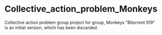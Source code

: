 # Collective_action_problem_Monkeys
Collective action problem group project for group, Monkeys
"Bitorrent 919" is an initial version, which has been discarded.
